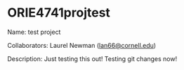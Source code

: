 # ORIE4741projtest

Name: test project

Collaborators: Laurel Newman (lan66@cornell.edu)

Description: Just testing this out! Testing git changes now!
